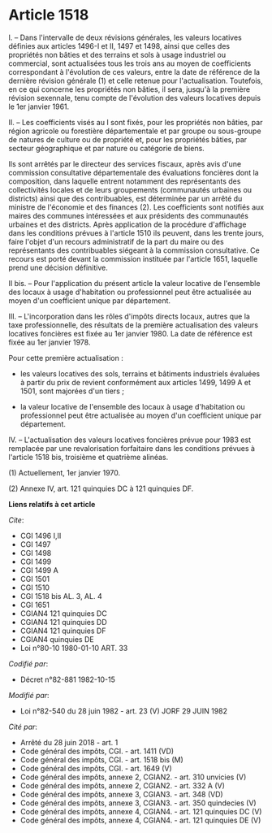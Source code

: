 # Article 1518

I. – Dans l'intervalle de deux révisions générales, les valeurs locatives définies aux articles 1496-I et II, 1497 et 1498,
ainsi que celles des propriétés non bâties et des terrains et sols à usage industriel ou commercial, sont actualisées tous
les trois ans au moyen de coefficients correspondant à l'évolution de ces valeurs, entre la date de référence de la dernière
révision générale (1) et celle retenue pour l'actualisation. Toutefois, en ce qui concerne les propriétés non bâties, il
sera, jusqu'à la première révision sexennale, tenu compte de l'évolution des valeurs locatives depuis le 1er janvier 1961.

II. – Les coefficients visés au I sont fixés, pour les propriétés non bâties, par région agricole ou forestière
départementale et par groupe ou sous-groupe de natures de culture ou de propriété et, pour les propriétés bâties, par secteur
géographique et par nature ou catégorie de biens.

Ils sont arrêtés par le directeur des services fiscaux, après avis d'une commission consultative départementale des
évaluations foncières dont la composition, dans laquelle entrent notamment des représentants des collectivités locales et de
leurs groupements (communautés urbaines ou districts) ainsi que des contribuables, est déterminée par un arrêté du ministre
de l'économie et des finances (2). Les coefficients sont notifiés aux maires des communes intéressées et aux présidents des
communautés urbaines et des districts. Après application de la procédure d'affichage dans les conditions prévues à l'article
1510 ils peuvent, dans les trente jours, faire l'objet d'un recours administratif de la part du maire ou des représentants
des contribuables siégeant à la commission consultative. Ce recours est porté devant la commission instituée par l'article
1651, laquelle prend une décision définitive.

II bis. – Pour l'application du présent article la valeur locative de l'ensemble des locaux à usage d'habitation ou
professionnel peut être actualisée au moyen d'un coefficient unique par département.

III. – L'incorporation dans les rôles d'impôts directs locaux, autres que la taxe professionnelle, des résultats de la
première actualisation des valeurs locatives foncières est fixée au 1er janvier 1980. La date de référence est fixée au 1er
janvier 1978.

Pour cette première actualisation :

- les valeurs locatives des sols, terrains et bâtiments industriels évaluées à partir du prix de revient conformément aux
articles 1499, 1499 A et 1501, sont majorées d'un tiers ;

- la valeur locative de l'ensemble des locaux à usage d'habitation ou professionnel peut être actualisée au moyen d'un
coefficient unique par département.

IV. – L'actualisation des valeurs locatives foncières prévue pour 1983 est remplacée par une revalorisation forfaitaire dans
les conditions prévues à l'article 1518 bis, troisième et quatrième alinéas.

(1) Actuellement, 1er janvier 1970.

(2) Annexe IV, art. 121 quinquies DC à 121 quinquies DF.

**Liens relatifs à cet article**

_Cite_:

  - CGI 1496 I,II
  - CGI 1497
  - CGI 1498
  - CGI 1499
  - CGI 1499 A
  - CGI 1501
  - CGI 1510
  - CGI 1518 bis AL. 3, AL. 4
  - CGI 1651
  - CGIAN4 121 quinquies DC
  - CGIAN4 121 quinquies DD
  - CGIAN4 121 quinquies DF
  - CGIAN4 quinquies DE
  - Loi n°80-10 1980-01-10 ART. 33

_Codifié par_:

  - Décret n°82-881 1982-10-15

_Modifié par_:

  - Loi n°82-540 du 28 juin 1982 - art. 23 (V) JORF 29 JUIN 1982

_Cité par_:

  - Arrêté du 28 juin 2018 - art. 1
  - Code général des impôts, CGI. - art. 1411 (VD)
  - Code général des impôts, CGI. - art. 1518 bis (M)
  - Code général des impôts, CGI. - art. 1649 (V)
  - Code général des impôts, annexe 2, CGIAN2. - art. 310 unvicies (V)
  - Code général des impôts, annexe 2, CGIAN2. - art. 332 A (V)
  - Code général des impôts, annexe 3, CGIAN3. - art. 348 (VD)
  - Code général des impôts, annexe 3, CGIAN3. - art. 350 quindecies (V)
  - Code général des impôts, annexe 4, CGIAN4. - art. 121 quinquies DC (V)
  - Code général des impôts, annexe 4, CGIAN4. - art. 121 quinquies DE (V)
